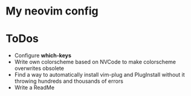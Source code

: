 # My neovim config

# ToDos
* Configure __which-keys__
* Write own colorscheme based on NVCode to make colorscheme overwrites obsolete
* Find a way to automatically install vim-plug and PlugInstall without it throwing hundreds and thousands of errors
* Write a ReadMe
